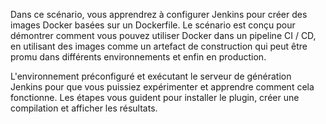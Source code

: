 Dans ce scénario, vous apprendrez à configurer Jenkins pour créer des images Docker basées sur un Dockerfile. Le scénario est conçu pour démontrer comment vous pouvez utiliser Docker dans un pipeline CI / CD, en utilisant des images comme un artefact de construction qui peut être promu dans différents environnements et enfin en production.

L'environnement préconfiguré et exécutant le serveur de génération Jenkins pour que vous puissiez expérimenter et apprendre comment cela fonctionne. Les étapes vous guident pour installer le plugin, créer une compilation et afficher les résultats.
